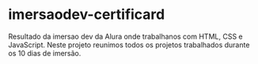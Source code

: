 # imersaodev-certificard

Resultado da imersao dev da Alura onde trabalhanos com HTML, CSS e JavaScript.
Neste projeto reunimos todos os projetos trabalhados durante os 10 dias de imersão.
